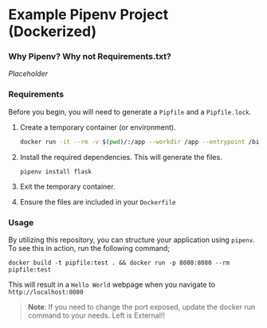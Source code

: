 # Example Pipenv Project (Dockerized)

### Why Pipenv? Why not Requirements.txt?
*Placeholder*

### Requirements
Before you begin, you will need to generate a `Pipfile` and a `Pipfile.lock`.

1. Create a temporary container (or environment).
   ```bash
   docker run -it --rm -v $(pwd)/:/app --workdir /app --entrypoint /bin/bash python:3.11.0-slim-buster
   ```

2. Install the required dependencies. This will generate the files.
   ```
   pipenv install flask
   ```

3. Exit the temporary container.
   
4. Ensure the files are included in your `Dockerfile`


### Usage
By utilizing this repository, you can structure your application using `pipenv`. To see this in action, run the following command;

`docker build -t pipfile:test . && docker run -p 8080:8080 --rm pipfile:test`

This will result in a `Hello World` webpage when you navigate to `http://localhost:8080`

> **Note**: If you need to change the port exposed, update the docker run command to your needs. Left is External!!